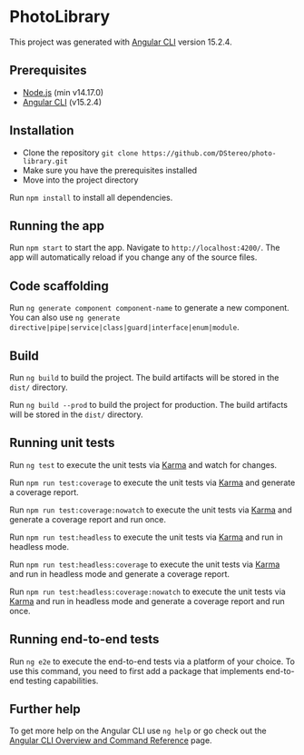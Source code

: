 # PhotoLibrary

This project was generated with [Angular CLI](https://github.com/angular/angular-cli) version 15.2.4.

## Prerequisites

- [Node.js](https://nodejs.org/en/) (min v14.17.0)
- [Angular CLI](https://cli.angular.io/) (v15.2.4)

## Installation

- Clone the repository `git clone https://github.com/DStereo/photo-library.git`
- Make sure you have the prerequisites installed
- Move into the project directory

Run `npm install` to install all dependencies.

## Running the app

Run `npm start` to start the app. Navigate to `http://localhost:4200/`. The app will automatically reload if you change any of the source files.

## Code scaffolding

Run `ng generate component component-name` to generate a new component. You can also use `ng generate directive|pipe|service|class|guard|interface|enum|module`.

## Build

Run `ng build` to build the project. The build artifacts will be stored in the `dist/` directory.

Run `ng build --prod` to build the project for production. The build artifacts will be stored in the `dist/` directory.

## Running unit tests

Run `ng test` to execute the unit tests via [Karma](https://karma-runner.github.io) and watch for changes.

Run `npm run test:coverage` to execute the unit tests via [Karma](https://karma-runner.github.io) and generate a coverage report.

Run `npm run test:coverage:nowatch` to execute the unit tests via [Karma](https://karma-runner.github.io) and generate a coverage report and run once.

Run `npm run test:headless` to execute the unit tests via [Karma](https://karma-runner.github.io) and run in headless mode.

Run `npm run test:headless:coverage` to execute the unit tests via [Karma](https://karma-runner.github.io) and run in headless mode and generate a coverage report.

Run `npm run test:headless:coverage:nowatch` to execute the unit tests via [Karma](https://karma-runner.github.io) and run in headless mode and generate a coverage report and run once.

## Running end-to-end tests

Run `ng e2e` to execute the end-to-end tests via a platform of your choice. To use this command, you need to first add a package that implements end-to-end testing capabilities.

## Further help

To get more help on the Angular CLI use `ng help` or go check out the [Angular CLI Overview and Command Reference](https://angular.io/cli) page.
